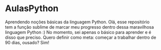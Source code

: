 # AulasPython
Aprendendo noções básicas da linguagem Python.
Olá, esse repositório tem a função sublime de marcar meu progresso dentro dessa maravilhosa linguagem Python :)
No momento, sei apenas o  básico para  aprender e é disso que preciso.
Quero definir como meta: começar a trabalhar dentro de 90 dias, ousado? Sim!
